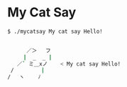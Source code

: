 My Cat Say
===

```bash
$ ./mycatsay My cat say Hello!


      ／＞　 フ
     |  _  _ |
   ／` ミ＿xノ    < My cat say Hello!
 /　　 　　 |
/　 ヽ　　 ﾉ


```